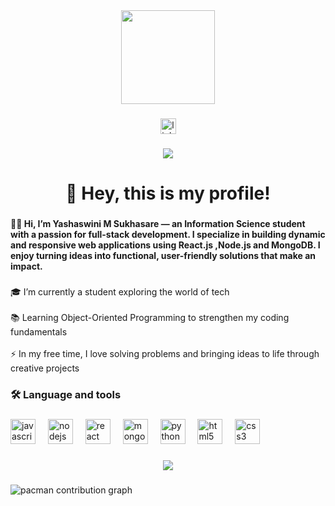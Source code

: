<div align="center">
  <img height="150" src="https://media.giphy.com/media/M9gbBd9nbDrOTu1Mqx/giphy.gif"  />
</div>

###

<div align="center">
  <a href="https://www.linkedin.com/in/yashaswini-m-sukhasare-406a48284/" target="_blank">
    <img src="https://img.shields.io/static/v1?message=LinkedIn&logo=linkedin&label=&color=0077B5&logoColor=white&labelColor=&style=for-the-badge" height="25" alt="linkedin logo"  />
  </a>
</div>

###

<div align="center">
  <img src="https://visitor-badge.laobi.icu/badge?page_id=Yashas04MS.Yashas04MS&"  />
</div>

###

<h1 align="center">👋 Hey, this is my profile!</h1>

###

<h4 align="left">👩‍💻  Hi, I’m Yashaswini M Sukhasare — an Information Science student with a passion for full-stack development. I specialize in building dynamic and responsive web applications using React.js ,Node.js and MongoDB. I enjoy turning ideas into functional, user-friendly solutions that make an impact.</h4>

###

<p align="left">🎓 I’m currently a student exploring the world of tech<br><br>📚 Learning Object-Oriented Programming to strengthen my coding fundamentals<br><br>⚡ In my free time, I love solving problems and bringing ideas to life through creative projects</p>

###

<h3 align="left">🛠 Language and tools</h3>

###

<div align="left">
  <img src="https://cdn.jsdelivr.net/gh/devicons/devicon/icons/javascript/javascript-original.svg" height="40" alt="javascript logo"  />
  <img width="12" />
  <img src="https://cdn.jsdelivr.net/gh/devicons/devicon/icons/nodejs/nodejs-original.svg" height="40" alt="nodejs logo"  />
  <img width="12" />
  <img src="https://cdn.jsdelivr.net/gh/devicons/devicon/icons/react/react-original.svg" height="40" alt="react logo"  />
  <img width="12" />
  <img src="https://cdn.jsdelivr.net/gh/devicons/devicon/icons/mongodb/mongodb-original.svg" height="40" alt="mongodb logo"  />
  <img width="12" />
  <img src="https://cdn.jsdelivr.net/gh/devicons/devicon/icons/python/python-original.svg" height="40" alt="python logo"  />
  <img width="12" />
  <img src="https://cdn.jsdelivr.net/gh/devicons/devicon/icons/html5/html5-original.svg" height="40" alt="html5 logo"  />
  <img width="12" />
  <img src="https://cdn.jsdelivr.net/gh/devicons/devicon/icons/css3/css3-original.svg" height="40" alt="css3 logo"  />
</div>

###

<h3 align="left"></h3>

###

<div align="center">
  <img src="https://profile-counter.glitch.me/Yashas04MS/count.svg?"  />
</div>

###

<picture>
  <source media="(prefers-color-scheme: dark)" srcset="https://raw.githubusercontent.com/Yashas04MS/Yashas04MS/output/pacman-contribution-graph-dark.svg">
  <source media="(prefers-color-scheme: light)" srcset="https://raw.githubusercontent.com/Yashas04MS/Yashas04MS/output/pacman-contribution-graph.svg">
  <img alt="pacman contribution graph" src="https://raw.githubusercontent.com/Yashas04MS/Yashas04MS/output/pacman-contribution-graph.svg">
</picture>

###
